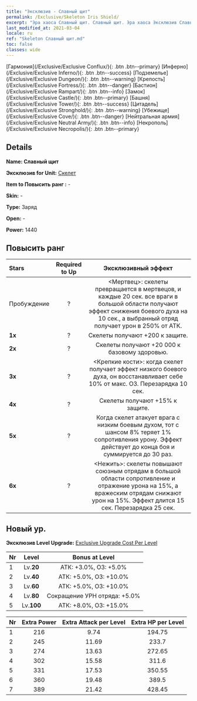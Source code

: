 ```yaml
---
title: "Эксклюзив - Славный щит"
permalink: /Exclusive/Skeleton Iris Shield/
excerpt: "Эра хаоса Славный щит. Славный щит. Эра хаоса Эксклюзив Славный щит. Скелет Эксклюзив."
last_modified_at: 2021-03-04
locale: ru
ref: "Skeleton Славный щит.md"
toc: false
classes: wide
---
```

 [Гармония](/Exclusive/Exclusive Conflux/){: .btn .btn--primary} [Инферно](/Exclusive/Exclusive Inferno/){: .btn .btn--success} [Подземелье](/Exclusive/Exclusive Dungeon/){: .btn .btn--warning} [Крепость](/Exclusive/Exclusive Fortress/){: .btn .btn--danger} [Бастион](/Exclusive/Exclusive Rampart/){: .btn .btn--info} [Замок](/Exclusive/Exclusive Castle/){: .btn .btn--primary} [Башня](/Exclusive/Exclusive Tower/){: .btn .btn--success} [Цитадель](/Exclusive/Exclusive Stronghold/){: .btn .btn--warning} [Убежище](/Exclusive/Exclusive Cove/){: .btn .btn--danger} [Нейтральная армия](/Exclusive/Exclusive Neutral Army/){: .btn .btn--info} [Некрополь](/Exclusive/Exclusive Necropolis/){: .btn .btn--primary} 

## Details
 **Name: Славный щит** 

 **Эксклюзив for Unit:** [Скелет](/units/Skeleton/) 

 **Item to Повысить ранг :** -

 **Skin:** -

 **Type:** Заряд

 **Open:** -

 **Power:** 1440

## Повысить ранг 

  |     Stars    |  Required to Up | Эксклюзивный эффект |
  |:-------------|:---------------:|:---------------:|
  |  Пробуждение  | ? | <Мертвец>: скелеты превращается в мертвецов, и каждые 20 сек. все враги в большой области получают эффект снижения боевого духа на 10 сек., а выбранный отряд получает урон в 250% от АТК. |
  | **1x** <i class="fas fa-star"/> | ? | Скелеты получают +200 к защите. |
  | **2x** <i class="fas fa-star"/> | ? | Скелеты получают +20 000 к базовому здоровью. |
  | **3x** <i class="fas fa-star"/> | ? | <Крепкие кости>: когда скелет получает эффект низкого боевого духа, он восстанавливает себе 10% от макс. ОЗ. Перезарядка 10 сек. |
  | **4x** <i class="fas fa-star"/> | ? | Скелеты получают +15% к защите. |
  | **5x** <i class="fas fa-star"/> | ? | Когда скелет атакует врага с низким боевым духом, тот с шансом 8% теряет 1% сопротивления урону. Эффект действует до конца боя и суммируется до 30 раз. |
  | **6x** <i class="fas fa-star"/> | ? | <Нежить>: скелеты повышают союзным отрядам в большой области сопротивление и отражение урона на 15%, а вражеским отрядам снижают урон на 15%. Эффект длится 15 сек. Перезарядка 25 сек. |


## Новый ур.
 **Эксклюзив Level Upgrade:** [Exclusive Upgrade Cost Per Level](/Exclusive/ExclusiveUpgradeCostPerLevel/)

  |  Nr  |   Level  | Bonus at Level |
  |:-----|:--------:|:--------------:|
  | 1 | Lv.**20** | АТК: +3.0%, ОЗ: +5.0% |
  | 2 | Lv.**40** | АТК: +5.0%, ОЗ: +10.0% |
  | 3 | Lv.**60** | АТК: +5.0%, ОЗ: +10.0% |
  | 4 | Lv.**80** | Сокращение УРН отряда: +5.0% |
  | 5 | Lv.**100** | АТК: +8.0%, ОЗ: +15.0% |


  |  Nr  |  Extra Power | Extra Attack per Level | Extra HP per Level |
  |:-----|:--------:|:--------:|:--------:|
  | 1 | 216 | 9.74 | 194.75 |
  | 2 | 245 | 11.69 | 233.7 |
  | 3 | 274 | 13.63 | 272.65 |
  | 4 | 302 | 15.58 | 311.6 |
  | 5 | 331 | 17.53 | 350.55 |
  | 6 | 360 | 19.48 | 389.5 |
  | 7 | 389 | 21.42 | 428.45 |


